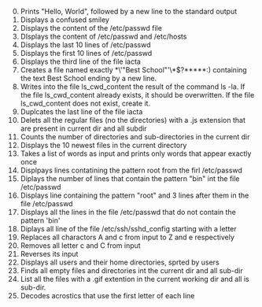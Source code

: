 0. Prints "Hello, World", followed by a new line to the standard output
1. Displays a confused smiley
2. Displays the content of the /etc/passwd file
3. DIsplays the content of /etc/passwd and /etc/hosts
4. Displays the last 10 lines of /etc/passwd
5. Displays the first 10 lines of /etc/passwd
6. Displays the third line of the file iacta
7. Creates a file named exactly \*\\'"Best School"\'\\*$\?\*\*\*\*\*:) containing the text Best School ending by a new line.
8. Writes into the file ls_cwd_content the result of the command ls -la. If the file ls_cwd_content already exists, it should be overwritten. If the file ls_cwd_content does not exist, create it.
9. Duplcates the last line of the file iacta
10. Delets all the regular files (no the directories) with a .js extension that are present in current dir and all subdir
11. Counts the number of directories and sub-directories in the current dir
12. Displays the 10 newest files in the current directory
13. Takes a list of words as input and prints only words that appear exactly once
14. Displpays lines contatining the pattern root from the firl /etc/passwd
15. Diplays the number of lines that contain the pattern "bin" int the file /etc/passwd
16. Displays line containing the pattern "root" and 3 lines after them in the file /etc/passwd
17. Displays all the lines in the file /etc/passwd that do not contain the pattern 'bin'
18. Diplays all line of the file /etc/ssh/sshd_config starting with a letter
19. Replaces all charactors A and c from input to Z and e respectively
20. Removes all letter c and C from input
21. Reverses its input
22. Displays all users and their home directories, sprted by users
23. Finds all empty files and directories int the current dir and all sub-dir
24. List all the files with a .gif extention in the current working dir and all is sub-dir.
25. Decodes acrostics that use the first letter of each line
